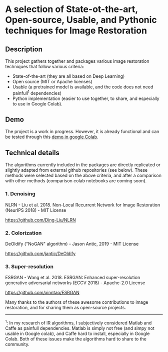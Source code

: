 # A selection of State-ot-the-art, Open-source, Usable, and Pythonic techniques for Image Restoration
## Description
This project gathers together and packages various image restoration techniques that follow various criteria:
* State-of-the-art (they are all based on Deep Learning)
* Open source (MIT or Apache licenses)
* Usable (a pretrained model is available, and the code does not need painfull<sup>1</sup> dependencies)
* Python implementation (easier to use together, to share, and especially to use in Google Colab).

## Demo
The project is a work in progress. However, it is already functional and can be tested through this [demo in google Colab](https://colab.research.google.com/github/titsitits/open-image-restoration/blob/master/ImageRestorationColab.ipynb).

## Technical details
The algorithms currently included in the packages are directly replicated or slightly adapted from external github repositories (see below). These methods were selected based on the above criteria, and after a comparison with other methods (comparison colab notebooks are coming soon). 

### 1. Denoising
NLRN - Liu et al. 2018. Non-Local Recurrent Network for Image Restoration (NeurIPS 2018) - MIT License

https://github.com/Ding-Liu/NLRN

### 2. Colorization
DeOldify ("NoGAN" algorithm) - Jason Antic, 2019 - MIT License

https://github.com/jantic/DeOldify

### 3. Super-resolution
ESRGAN - Wang et al. 2018. ESRGAN: Enhanced super-resolution generative adversarial networks (ECCV 2018) - Apache-2.0 License

https://github.com/xinntao/ESRGAN

Many thanks to the authors of these awesome contributions to image restoration, and for sharing them as open-source projects. 


---

<sup>1</sup>: In my research of IR algorithms, I subjectively considered Matlab and Caffe as painfull dependencies. Matlab is simply not free (and simpy not usable in Google colab), and Caffe hard to install, especially in Google Colab. Both of these issues make the algorithms hard to share to the community.
